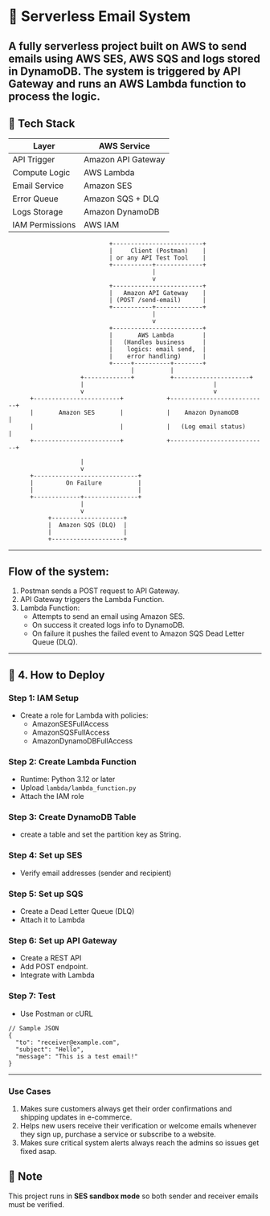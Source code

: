# 📧 Serverless Email System

A fully serverless project built on AWS to send emails using AWS SES, AWS SQS and logs stored in DynamoDB. The system is triggered by API Gateway and runs an AWS Lambda function to process the logic.
---

## 🧰 Tech Stack

| Layer            | AWS Service         |
|------------------|---------------------|
| API Trigger      | Amazon API Gateway  |
| Compute Logic    | AWS Lambda          |
| Email Service    | Amazon SES          |
| Error Queue      | Amazon SQS + DLQ    |
| Logs Storage     | Amazon DynamoDB     |
| IAM Permissions  | AWS IAM             |


                                +-------------------------+
                                |     Client (Postman)    |
                                | or any API Test Tool    |
                                +-----------+-------------+
                                            |
                                            v
                                +-------------------------+
                                |   Amazon API Gateway    |
                                | (POST /send-email)      |
                                +-----------+-------------+
                                            |
                                            v
                                +-------------------------+
                                |       AWS Lambda        |
                                |   (Handles business     |
                                |    logics: email send,  |
                                |    error handling)      |
                                +-----+----------+--------+
                                      |          |
                        +-------------+          +---------------------+
                        |                                    |         
                        v                                    v         
          +------------------------+            +---------------------------+
          |       Amazon SES       |            |    Amazon DynamoDB        |
          |                        |            |   (Log email status)      |
          +------------------------+            +---------------------------+

                        |
                        v
          +-----------------------------+
          |         On Failure          |
          |                             |
          +-------------+---------------+
                        |
                        v
               +--------------------+
               |  Amazon SQS (DLQ)  |
               |                    |
               +--------------------+
---                        

## Flow of the system:
1. Postman sends a POST request to API Gateway.
2. API Gateway triggers the Lambda Function.
3. Lambda Function:
   - Attempts to send an email using Amazon SES.
   - On success it created logs info to DynamoDB.
   - On failure it pushes the failed event to Amazon SQS Dead Letter Queue (DLQ).

---  

## 🚀 4. How to Deploy

### Step 1: IAM Setup
- Create a role for Lambda with policies:
  - AmazonSESFullAccess
  - AmazonSQSFullAccess
  - AmazonDynamoDBFullAccess

### Step 2: Create Lambda Function
- Runtime: Python 3.12 or later
- Upload `lambda/lambda_function.py`
- Attach the IAM role

### Step 3: Create DynamoDB Table
- create a table and set the partition key as String.

### Step 4: Set up SES
- Verify email addresses (sender and recipient)

### Step 5: Set up SQS
- Create a Dead Letter Queue (DLQ)
- Attach it to Lambda

### Step 6: Set up API Gateway
- Create a REST API
- Add POST endpoint.
- Integrate with Lambda

### Step 7: Test
- Use Postman or cURL
```
// Sample JSON
{
  "to": "receiver@example.com",
  "subject": "Hello",
  "message": "This is a test email!"
}
```

---

### Use Cases
1. Makes sure customers always get their order confirmations and shipping updates in e-commerce.
2. Helps new users receive their verification or welcome emails whenever they sign up, purchase a service or subscribe to a website.
3. Makes sure critical system alerts always reach the admins so issues get fixed asap.

## 📢 Note
This project runs in **SES sandbox mode** so both sender and receiver emails must be verified.



  

